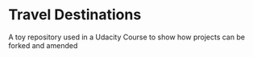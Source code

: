 # Travel Destinations

A toy repository used in a Udacity Course to show how projects can be forked and amended

